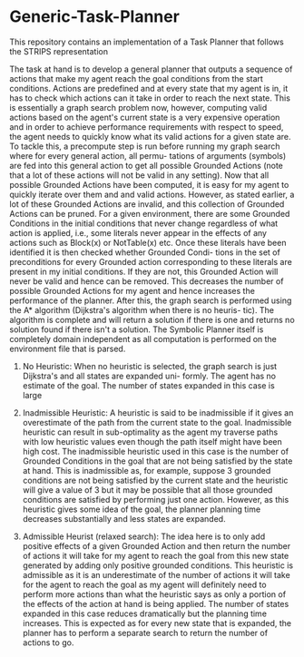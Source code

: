 # Generic-Task-Planner
This repository contains an implementation of a Task Planner that follows the STRIPS representation

The task at hand is to develop a general planner that outputs a sequence of actions that make my agent reach the
goal conditions from the start conditions. Actions are predefined and at every state that my agent is in, it has to
check which actions can it take in order to reach the next state. This is essentially a graph search problem now,
however, computing valid actions based on the agent's current state is a very expensive operation and in order to
achieve performance requirements with respect to speed, the agent needs to quickly know what its valid actions for
a given state are.
To tackle this, a precompute step is run before running my graph search where for every general action, all permu-
tations of arguments (symbols) are fed into this general action to get all possible Grounded Actions (note that a lot
of these actions will not be valid in any setting). Now that all possible Grounded Actions have been computed, it is
easy for my agent to quickly iterate over them and and valid actions.
However, as stated earlier, a lot of these Grounded Actions are invalid, and this collection of Grounded Actions
can be pruned. For a given environment, there are some Grounded Conditions in the initial conditions that never
change regardless of what action is applied, i.e., some literals never appear in the effects of any actions such as
Block(x) or NotTable(x) etc. Once these literals have been identified it is then checked whether Grounded Condi-
tions in the set of preconditions for every Grounded action corresponding to these literals are present in my initial
conditions. If they are not, this Grounded Action will never be valid and hence can be removed. This decreases the
number of possible Grounded Actions for my agent and hence increases the performance of the planner.
After this, the graph search is performed using the A* algorithm (Dijkstra's algorithm when there is no heuris-
tic). The algorithm is complete and will return a solution if there is one and returns no solution found if there isn't
a solution. The Symbolic Planner itself is completely domain independent as all computation is performed on the
environment file that is parsed.

1) No Heuristic: When no heuristic is selected, the graph search is just Dijkstra's and all states are expanded uni-
formly. The agent has no estimate of the goal. The number of states expanded in this case is large

2) Inadmissible Heuristic: A heuristic is said to be inadmissible if it gives an overestimate of the path from the
current state to the goal. Inadmissible heuristic can result in sub-optimality as the agent my traverse paths with low
heuristic values even though the path itself might have been high cost. The inadmissible heuristic used in this case is
the number of Grounded Conditions in the goal that are not being satisfied by the state at hand. This is inadmissible
as, for example, suppose 3 grounded conditions are not being satisfied by the current state and the heuristic will give
a value of 3 but it may be possible that all those grounded conditions are satisfied by performing just one action.
However, as this heuristic gives some idea of the goal, the planner planning time decreases substantially and less
states are expanded.

3) Admissible Heurist (relaxed search): The idea here is to only add positive effects of a given Grounded Action
and then return the number of actions it will take for my agent to reach the goal from this new state generated by
adding only positive grounded conditions. This heuristic is admissible as it is an underestimate of the number of
actions it will take for the agent to reach the goal as my agent will definitely need to perform more actions than what the heuristic says as only a portion of the effects of the action at hand is being applied. The number of states
expanded in this case reduces dramatically but the planning time increases. This is expected as for every new state
that is expanded, the planner has to perform a separate search to return the number of actions to go.
